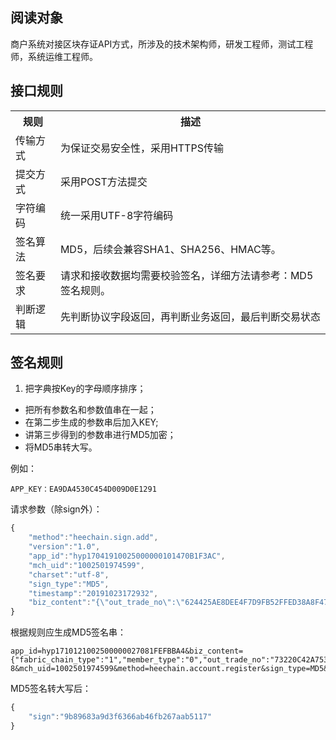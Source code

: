 ## 阅读对象

商户系统对接区块存证API方式，所涉及的技术架构师，研发工程师，测试工程师，系统运维工程师。

## 接口规则

<table data-hy-role="doctbl">
    <tr>
        <th>规则</th>
        <th>描述</th>   
    </tr>
    <tr>
        <td>传输方式</td>
        <td>为保证交易安全性，采用HTTPS传输</td>
    </tr>
    <tr>
        <td>提交方式</td>
        <td>采用POST方法提交</td>
    </tr>
    <tr>
        <td>字符编码</td>
        <td>统一采用UTF-8字符编码</td>
    </tr>
    <tr>
        <td>签名算法</td>
        <td>MD5，后续会兼容SHA1、SHA256、HMAC等。</td>
    </tr>
    <tr>
        <td>签名要求</td>
        <td>请求和接收数据均需要校验签名，详细方法请参考：MD5签名规则。</td>
    </tr>
    <tr>
        <td>判断逻辑</td>
        <td>先判断协议字段返回，再判断业务返回，最后判断交易状态</td>
    </tr>
</table>

## 签名规则

1. 把字典按Key的字母顺序排序；
- 把所有参数名和参数值串在一起；
- 在第二步生成的参数串后加入KEY;
- 讲第三步得到的参数串进行MD5加密；
- 将MD5串转大写。


例如：
```
APP_KEY：EA9DA4530C454D009D0E1291
```

请求参数（除sign外）：
```javascript
{
    "method":"heechain.sign.add",
    "version":"1.0",
    "app_id":"hyp17041910025000000101470B1F3AC",
    "mch_uid":"1002501974599",
    "charset":"utf-8",
    "sign_type":"MD5",
    "timestamp":"20191023172932",
    "biz_content":"{\"out_trade_no\":\"624425AE8DEE4F7D9FB52FFED38A8F47\",\"notify_url\":\"http://192.168.2.95/TestMergepay/Api/RecNotifyUrl.aspx\"}","sign":"9b89683a9d3f6366ab46fb267aab5117"
}
```

根据规则应生成MD5签名串：
```text
app_id=hyp1710121002500000027081FEFBBA4&biz_content={"fabric_chain_type":"1","member_type":"0","out_trade_no":"73220C42A75348EB98D573E96C352EF4","account_id":"250","login_account":"15022002200","account_name":"15022002200"}&charset=utf-8&mch_uid=1002501974599&method=heechain.account.register&sign_type=MD5&timestamp=20191021170832&version=1.0&key=5498C4A5CCC54206A1F0FB0E
```

MD5签名转大写后：

```javascript
{
    "sign":"9b89683a9d3f6366ab46fb267aab5117"
}
```
